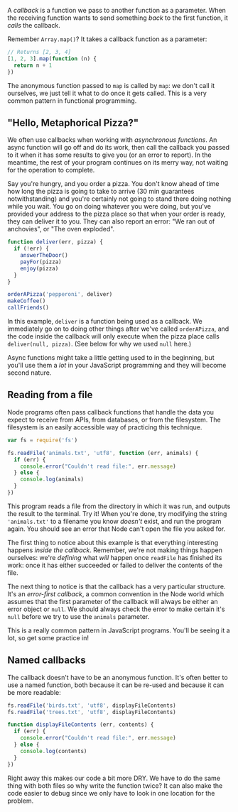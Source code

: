A _callback_ is a function we pass to another function as a parameter. When the receiving function wants to send something _back_ to the first function, it _calls_ the callback.

Remember `Array.map()`? It takes a callback function as a parameter:

```js
// Returns [2, 3, 4]
[1, 2, 3].map(function (n) {
  return n + 1
})
```

The anonymous function passed to `map` is called by `map`: we don't call it ourselves, we just tell it what to do once it gets called. This is a very common pattern in functional programming.


## "Hello, Metaphorical Pizza?"

We often use callbacks when working with _asynchronous functions_. An async function will go off and do its work, then call the callback you passed to it when it has some results to give you (or an error to report). In the meantime, the rest of your program continues on its merry way, not waiting for the operation to complete.

Say you're hungry, and you order a pizza. You don't know ahead of time how long the pizza is going to take to arrive (30 min guarantees notwithstanding) and you're certainly not going to stand there doing nothing while you wait. You go on doing whatever you were doing, but you've provided your address to the pizza place so that when your order is ready, they can deliver it to you. They can also report an error: "We ran out of anchovies", or "The oven exploded".

```js
function deliver(err, pizza) {
  if (!err) {
    answerTheDoor()
    payFor(pizza)
    enjoy(pizza)
  }
}

orderAPizza('pepperoni', deliver)
makeCoffee()
callFriends()
```

In this example, `deliver` is a function being used as a callback. We immediately go on to doing other things after we've called `orderAPizza`, and the code inside the callback will only execute when the pizza place calls `deliver(null, pizza)`. (See below for why we used `null` here.)

Async functions might take a little getting used to in the beginning, but you'll use them a _lot_ in your JavaScript programming and they will become second nature.


## Reading from a file

Node programs often pass callback functions that handle the data you expect to receive from APIs, from databases, or from the filesystem. The filesystem is an easily accessible way of practicing this technique.

```js
var fs = require('fs')

fs.readFile('animals.txt', 'utf8', function (err, animals) {
  if (err) {
    console.error("Couldn't read file:", err.message)
  } else {
    console.log(animals)
  }
})
```

This program reads a file from the directory in which it was run, and outputs the result to the terminal. Try it! When you're done, try modifying the string `'animals.txt'` to a filename you know _doesn't_ exist, and run the program again. You should see an error that Node can't open the file you asked for.

The first thing to notice about this example is that everything interesting happens _inside the callback_. Remember, we're not making things happen ourselves: we're _defining_ what _will_ happen once `readFile` has finished its work: once it has either succeeded or failed to deliver the contents of the file.

The next thing to notice is that the callback has a very particular structure. It's an _error-first callback_, a common convention in the Node world which assumes that the first parameter of the callback will always be either an error object or `null`. We should always check the error to make certain it's `null` before we try to use the `animals` parameter.

This is a really common pattern in JavaScript programs. You'll be seeing it a lot, so get some practice in!


## Named callbacks

The callback doesn't have to be an anonymous function. It's often better to use a named function, both because it can be re-used and because it can be more readable:

```js
fs.readFile('birds.txt', 'utf8', displayFileContents)
fs.readFile('trees.txt', 'utf8', displayFileContents)

function displayFileContents (err, contents) {
  if (err) {
    console.error("Couldn't read file:", err.message)
  } else {
    console.log(contents)
  }
})
```

Right away this makes our code a bit more DRY. We have to do the same thing with both files so why write the function twice? It can also make the code easier to debug since we only have to look in one location for the problem.

